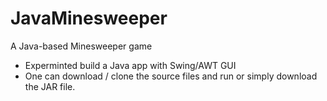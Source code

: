 # JavaMinesweeper
A Java-based Minesweeper game
* Experminted build a Java app with Swing/AWT GUI
* One can download / clone the source files and run or simply download the JAR file.
